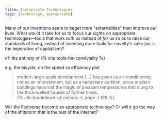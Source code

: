 ```yaml
---
title: Appropriate Technologies
tags: [technology, appropriate]
---
```


Many of our inventions seem to beget more "externalities" than improve our
lives. What would it take for us to focus our sights on appropriate
technologies—tools that work _with_ us instead of _for_ us so as to raise our
standards of living, instead of inventing more tools for novelty's sake (as
is the imperative of capitalism)?

cf: the entirety of {% cite tools-for-conviviality %}

e.g. the bicycle, on the speed vs efficiency plot

<blockquote>
  <div class="quote" markdown="1">
modern large-scale development [...] has given us air-conditioning, not as
an improvement, but as a necessary addition, since modern buildings have lost
the magic of pleasant temperatures that clung to the thick-walled houses of
former times.    
  </div>
  <cite class="attribution">
    {% cite breakdown-of-nations -L page -l 138 %}
  </cite>
</blockquote>

Will the [Fediverse](https://en.wikipedia.org/wiki/Fediverse) become an
appropriate technology? Or will it go the way of the shitstorm that is the
rest of the internet?
